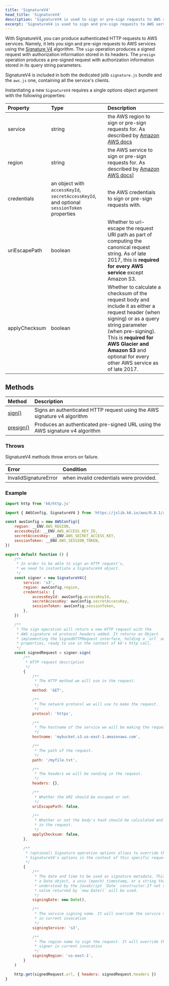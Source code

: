 ```yaml
---
title: 'SignatureV4'
head_title: 'SignatureV4'
description: 'SignatureV4 is used to sign or pre-sign requests to AWS services using the Signature V4 algorithm'
excerpt: 'SignatureV4 is used to sign and pre-sign requests to AWS services using the Signature V4 algorithm'
---
```


With SignatureV4, you can produce authenticated HTTP requests to AWS services. Namely, it lets you sign and pre-sign requests to AWS services using the [Signature V4](https://docs.aws.amazon.com/general/latest/gr/signature-version-4.html) algorithm. The `sign` operation produces a signed request with authorization information stored in its headers.
The `presign` operation produces a pre-signed request with authorization information stored in its query string parameters.

SignatureV4 is included in both the dedicated jslib `signature.js` bundle and the `aws.js` one, containing all the service's clients.

Instantiating a new `SignatureV4` requires a single options object argument with the following properties:

| Property      | Type                                                                                      | Description                                                                                                                                                                                                                                                             |
| :------------ | :---------------------------------------------------------------------------------------- | :---------------------------------------------------------------------------------------------------------------------------------------------------------------------------------------------------------------------------------------------------------------------- |
| service       | string                                                                                    | the AWS region to sign or pre-sign requests for. As described by [Amazon AWS docs](https://docs.aws.amazon.com/general/latest/gr/rande.html)                                                                                                                             |
| region        | string                                                                                    | the AWS service to sign or pre-sign requests for. As described by [Amazon AWS docs](https://aws.amazon.com/about-aws/global-infrastructure/regions_az/)]                                                                                                                  |
| credentials   | an object with `accessKeyId`, `secretAccessKeyId`, and optional `sessionToken` properties | the AWS credentials to sign or pre-sign requests with.                                                                                                                                                                                                                   |
| uriEscapePath | boolean                                                                                   | Whether to uri-escape the request URI path as part of computing the canonical request string. As of late 2017, this is **required for every AWS service** except Amazon S3.                                                                                                |
| applyChecksum | boolean                                                                                   | Whether to calculate a checksum of the request body and include it as either a request header (when signing) or as a query string parameter (when pre-signing). This is **required for AWS Glacier and Amazon S3** and optional for every other AWS service as of late 2017. |

## Methods

<!-- vale off -->
| Method                                                     | Description                                                                   |
| :--------------------------------------------------------- | :---------------------------------------------------------------------------- |
| [sign()](/javascript-api/jslib/aws/signaturev4/sign)       | Signs an authenticated HTTP request using the AWS signature v4 algorithm      |
| [presign()](/javascript-api/jslib/aws/signaturev4/presign) | Produces an authenticated pre-signed URL using the AWS signature v4 algorithm |
<!-- vale on -->

### Throws

SignatureV4 methods throw errors on failure.

| Error                 | Condition                               |
| :-------------------- | :-------------------------------------- |
| InvalidSignatureError | when invalid credentials were provided. |

### Example

<CodeGroup labels={[]}>

```javascript
import http from 'k6/http.js'

import { AWSConfig, SignatureV4 } from 'https://jslib.k6.io/aws/0.8.1/aws.js'

const awsConfig = new AWSConfig({
    region: __ENV.AWS_REGION,
    accessKeyId: __ENV.AWS_ACCESS_KEY_ID,
    secretAccessKey: __ENV.AWS_SECRET_ACCESS_KEY,
    sessionToken: __ENV.AWS_SESSION_TOKEN,
})

export default function () {
    /**
     * In order to be able to sign an HTTP request's,
     * we need to instantiate a SignatureV4 object.
     */
    const signer = new SignatureV4({
        service: 's3',
        region: awsConfig.region,
        credentials: {
            accessKeyId: awsConfig.accessKeyId,
            secretAccessKey: awsConfig.secretAccessKey,
            sessionToken: awsConfig.sessionToken,
        },
    })

    /**
     * The sign operation will return a new HTTP request with the
     * AWS signature v4 protocol headers added. It returns an Object
     * implementing the SignedHTTPRequest interface, holding a `url` and a `headers`
     * properties, ready to use in the context of k6's http call.
     */
    const signedRequest = signer.sign(
        /**
         * HTTP request description
         */
        {
            /**
             * The HTTP method we will use in the request.
             */
            method: 'GET',

            /**
             * The network protocol we will use to make the request.
             */
            protocol: 'https',

            /**
             * The hostname of the service we will be making the request to.
             */
            hostname: 'mybucket.s3.us-east-1.amazonaws.com',

            /**
             * The path of the request.
             */
            path: '/myfile.txt',

            /**
             * The headers we will be sending in the request.
             */
            headers: {},

            /**
             * Whether the URI should be escaped or not.
             */
            uriEscapePath: false,

            /**
             * Whether or not the body's hash should be calculated and included
             * in the request.
             */
            applyChecksum: false,
        },

        /**
         * (optional) Signature operation options allows to override the
         * SignatureV4's options in the context of this specific request.
         */
        {
            /**
             * The date and time to be used as signature metadata. This value should be
             * a Date object, a unix (epoch) timestamp, or a string that can be
             * understood by the JavaScript `Date` constructor.If not supplied, the
             * value returned by `new Date()` will be used.
             */
            signingDate: new Date(),

            /**
             * The service signing name. It will override the service name of the signer
             * in current invocation
             */
            signingService: 's3',

            /**
             * The region name to sign the request. It will override the signing region of the
             * signer in current invocation
             */
            signingRegion: 'us-east-1',
        }
    )

    http.get(signedRequest.url, { headers: signedRequest.headers })
}
```

</CodeGroup>
